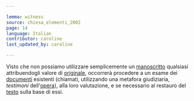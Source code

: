 ```yaml
---

lemma: witness
source: chiesa_elementi_2002
page: 14
language: Italian
contributor: caroline
last_updated_by: caroline

---
```


Visto che non possiamo utilizzare semplicemente un [manoscritto](manuscript.html) qualsiasi attribuendogli valore di [originale](original.html), occorrerà procedere a un esame dei [documenti](document.html) esistenti (chiamati, utilizzando una metafora giudiziaria, _testimoni_ dell'[opera](work.html)), alla loro valutazione, e se necessario al restauro del [testo](text.html) sulla base di essi.
